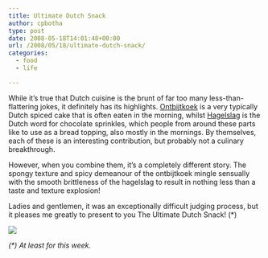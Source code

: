 ```yaml
---
title: Ultimate Dutch Snack
author: cpbotha
type: post
date: 2008-05-18T14:01:48+00:00
url: /2008/05/18/ultimate-dutch-snack/
categories:
  - food
  - life

---
```

While it&#8217;s true that Dutch cuisine is the brunt of far too many less-than-flattering jokes, it definitely has its highlights. [Ontbijtkoek][1] is a very typically Dutch spiced cake that is often eaten in the morning, whilst [Hagelslag][2] is the Dutch word for chocolate sprinkles, which people from around these parts like to use as a bread topping, also mostly in the mornings. By themselves, each of these is an interesting contribution, but probably not a culinary breakthrough.

However, when you combine them, it&#8217;s a completely different story. The spongy texture and spicy demeanour of the ontbijtkoek mingle sensually with the smooth brittleness of the hagelslag to result in nothing less than a taste and texture explosion!

Ladies and gentlemen, it was an exceptionally difficult judging process, but it pleases me greatly to present to you The Ultimate Dutch Snack! (*)

[![][3]][4]

_(*) At least for this week._

 [1]: http://en.wikipedia.org/wiki/Ontbijtkoek "Wikipedia article on ontbijtkoek"
 [2]: http://en.wikipedia.org/wiki/Hagelslag "Wikipedia page on hagelslag"
 [3]: http://lh5.ggpht.com/cpbotha/SDAx1kpOg_I/AAAAAAAAC0U/ST4bkas0Hr8/s400/ultimate_dutch_snack_dof_1600.jpg
 [4]: http://picasaweb.google.com/cpbotha/Misc/photo#5201712366052344818